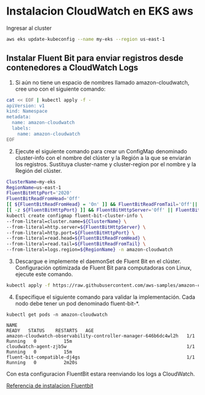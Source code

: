 # Instalacion CloudWatch en EKS aws

Ingresar al cluster
~~~sh
aws eks update-kubeconfig --name my-eks --region us-east-1
~~~

## Instalar Fluent Bit para enviar registros desde contenedores a CloudWatch Logs

1. Si aún no tiene un espacio de nombres llamado amazon-cloudwatch, cree uno con el siguiente comando:
~~~sh
cat << EOF | kubectl apply -f -
apiVersion: v1
kind: Namespace
metadata:
  name: amazon-cloudwatch
  labels:
    name: amazon-cloudwatch
EOF
~~~

2. Ejecute el siguiente comando para crear un ConfigMap denominado cluster-info con el nombre del clúster y la Región a la que se enviarán los registros. Sustituya cluster-name y cluster-region por el nombre y la Región del clúster.
~~~sh
ClusterName=my-eks
RegionName=us-east-1
FluentBitHttpPort='2020'
FluentBitReadFromHead='Off'
[[ ${FluentBitReadFromHead} = 'On' ]] && FluentBitReadFromTail='Off'|| FluentBitReadFromTail='On'
[[ -z ${FluentBitHttpPort} ]] && FluentBitHttpServer='Off' || FluentBitHttpServer='On'
kubectl create configmap fluent-bit-cluster-info \
--from-literal=cluster.name=${ClusterName} \
--from-literal=http.server=${FluentBitHttpServer} \
--from-literal=http.port=${FluentBitHttpPort} \
--from-literal=read.head=${FluentBitReadFromHead} \
--from-literal=read.tail=${FluentBitReadFromTail} \
--from-literal=logs.region=${RegionName} -n amazon-cloudwatch
~~~

3. Descargue e implemente el daemonSet de Fluent Bit en el clúster. Configuración optimizada de Fluent Bit para computadoras con Linux, ejecute este comando.
~~~sh
kubectl apply -f https://raw.githubusercontent.com/aws-samples/amazon-cloudwatch-container-insights/latest/k8s-deployment-manifest-templates/deployment-mode/daemonset/container-insights-monitoring/fluent-bit/fluent-bit-compatible.yaml
~~~

4. Especifique el siguiente comando para validar la implementación. Cada nodo debe tener un pod denominado fluent-bit-*.
~~~SH
kubectl get pods -n amazon-cloudwatch

NAME                                                              READY   STATUS    RESTARTS   AGE
amazon-cloudwatch-observability-controller-manager-646b6dc4wl2h   1/1     Running   0          15m
cloudwatch-agent-zjb5w                                            1/1     Running   0          15m
fluent-bit-compatible-dj4gs                                       1/1     Running   0          2m20s
~~~

Con esta configuracion FluentBit estara reenviando los logs a CloudWatch.

[Referencia de instalacion Fluentbit](https://docs.aws.amazon.com/es_es/AmazonCloudWatch/latest/monitoring/Container-Insights-setup-logs-FluentBit.html)